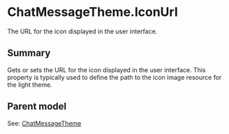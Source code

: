 # ChatMessageTheme.IconUrl

The URL for the icon displayed in the user interface.

## Summary

Gets or sets the URL for the icon displayed in the user interface.
This property is typically used to define the path to the icon
image resource for the light theme.

## Parent model

See: [ChatMessageTheme](ChatMessageTheme.md)